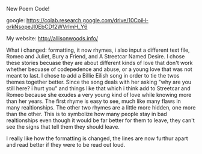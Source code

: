 New Poem Code!

google: https://colab.research.google.com/drive/10CoiH-orkNsopeJl0EbCDf2WVrImH_Y6

My website: http://allisonwoods.info/

What i changed: formatting, it now rhymes, i also input a different text file, Romeo and Juliet, Bury a Friend, and A Streetcar Named Desire.  I chose these stories becuase they are about different kinds of love that don't work whether becuase of codepedence and abuse, or a young love that was not meant to last.  I chose to add a Billie Eilish song in order to tie the twos themes together better.  Since the song deals with her asking "why are you still here?  i hurt you" and things like that which i think add to Streetcar and Romeo because she exudes a very young kind of love while knowing more than her years. The first rhyme is easy to see, much like many flaws in many realtionships.  The other two rhymes are a little more hidden, one more than the other.  This is to symbolize how many people stay in bad realtionships even though it would be far better for them to leave, they can't see the signs that tell them they should leave.

I really like how the formatting is changed, the lines are now furthur apart and read better if they were to be read out loud.  

